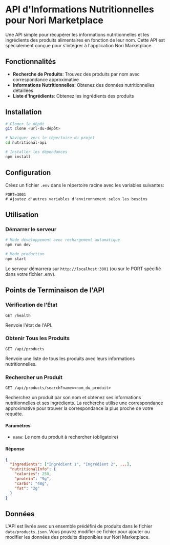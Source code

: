 # API d'Informations Nutritionnelles pour Nori Marketplace

Une API simple pour récupérer les informations nutritionnelles et les ingrédients des produits alimentaires en fonction de leur nom. Cette API est spécialement conçue pour s'intégrer à l'application Nori Marketplace.

## Fonctionnalités

- **Recherche de Produits**: Trouvez des produits par nom avec correspondance approximative
- **Informations Nutritionnelles**: Obtenez des données nutritionnelles détaillées
- **Liste d'Ingrédients**: Obtenez les ingrédients des produits

## Installation

```bash
# Cloner le dépôt
git clone <url-du-dépôt>

# Naviguer vers le répertoire du projet
cd nutritional-api

# Installer les dépendances
npm install
```

## Configuration

Créez un fichier `.env` dans le répertoire racine avec les variables suivantes:

```
PORT=3001
# Ajoutez d'autres variables d'environnement selon les besoins
```

## Utilisation

### Démarrer le serveur

```bash
# Mode développement avec rechargement automatique
npm run dev

# Mode production
npm start
```

Le serveur démarrera sur `http://localhost:3001` (ou sur le PORT spécifié dans votre fichier .env).

## Points de Terminaison de l'API

### Vérification de l'État

```
GET /health
```

Renvoie l'état de l'API.

### Obtenir Tous les Produits

```
GET /api/products
```

Renvoie une liste de tous les produits avec leurs informations nutritionnelles.

### Rechercher un Produit

```
GET /api/products/search?name=<nom_du_produit>
```

Recherchez un produit par son nom et obtenez ses informations nutritionnelles et ses ingrédients. La recherche utilise une correspondance approximative pour trouver la correspondance la plus proche de votre requête.

#### Paramètres

- `name`: Le nom du produit à rechercher (obligatoire)

#### Réponse

```json
{
  "ingredients": ["Ingrédient 1", "Ingrédient 2", ...],
  "nutritionalInfo": {
    "calories": 250,
    "protein": "9g",
    "carbs": "48g",
    "fat": "2g"
  }
}
```

## Données

L'API est livrée avec un ensemble prédéfini de produits dans le fichier `data/products.json`. Vous pouvez modifier ce fichier pour ajouter ou modifier les données des produits disponibles sur Nori Marketplace. 